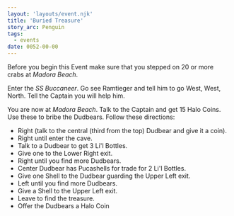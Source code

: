 ```yaml
---
layout: 'layouts/event.njk'
title: 'Buried Treasure'
story_arc: Penguin
tags:
  - events
date: 0052-00-00
---
```

Before you begin this Event make sure that you stepped on 20 or more crabs at *Madora Beach*.

Enter the *SS Buccaneer*. Go see Ramtieger and tell him to go West, West, North. Tell the Captain you will help him.

You are now at *Madora Beach*. Talk to the Captain and get 15 Halo Coins. Use these to bribe the Dudbears. Follow these directions:

* Right (talk to the central (third from the top) Dudbear and give it a coin).
* Right until enter the cave.
* Talk to a Dudbear to get 3 Li'l Bottles.
* Give one to the Lower Right exit.
* Right until you find more Dudbears.
* Center Dudbear has Pucashells for trade for 2 Li'l Bottles.
* Give one Shell to the Dudbear guarding the Upper Left exit.
* Left until you find more Dudbears.
* Give a Shell to the Upper Left exit.
* Leave to find the treasure.
* Offer the Dudbears a Halo Coin